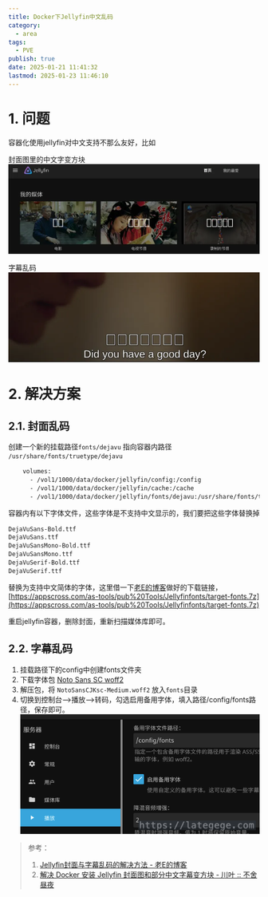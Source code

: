 ```yaml
---
title: Docker下Jellyfin中文乱码
category:
  - area
tags:
  - PVE
publish: true
date: 2025-01-21 11:41:32
lastmod: 2025-01-23 11:46:10
---
```

# 1. 问题

容器化使用jellyfin对中文支持不那么友好，比如

封面图里的中文字变方块
![](/static/images/image-20250304161139407.png)

字幕乱码
![](/static/images/image-20250304161139436.png)

# 2. 解决方案

## 2.1. 封面乱码

创建一个新的挂载路径`fonts/dejavu` 指向容器内路径 `/usr/share/fonts/truetype/dejavu`

```dockerfile
    volumes:
      - /vol1/1000/data/docker/jellyfin/config:/config
      - /vol1/1000/data/docker/jellyfin/cache:/cache
      - /vol1/1000/data/docker/jellyfin/fonts/dejavu:/usr/share/fonts/truetype/dejavu
```

容器内有以下字体文件，这些字体是不支持中文显示的，我们要把这些字体替换掉

```bash
DejaVuSans-Bold.ttf 
DejaVuSans.ttf 
DejaVuSansMono-Bold.ttf 
DejaVuSansMono.ttf 
DejaVuSerif-Bold.ttf 
DejaVuSerif.ttf 
```

替换为支持中文简体的字体，这里借一下[老E的博客](https://appscross.com/blog/jellyfin-cover-and-subtitles-garbled.html)做好的下载链接，[https://appscross.com/as-tools/pub%20Tools/Jellyfinfonts/target-fonts.7z](https://appscross.com/as-tools/pub%20Tools/Jellyfinfonts/target-fonts.7z)

重启jellyfin容器，删除封面，重新扫描媒体库即可。 

## 2.2. 字幕乱码

1. 挂载路径下的config中创建fonts文件夹 
2. 下载字体包 [Noto Sans SC woff2](https://raw.githubusercontent.com/CodePlayer/webfont-noto/master/release/NotoSansCJKsc-hinted-standard.zip "Noto Sans SC woff2") 
3. 解压包，将 `NotoSansCJKsc-Medium.woff2` 放入`fonts`目录 
4. 切换到控制台-->播放-->转码，勾选启用备用字体，填入路径/config/fonts路径，保存即可。 ![](/static/images/image-20250304161139460.png)



> 参考：
>
> 1. [Jellyfin封面与字幕乱码的解决方法 - 老E的博客](https://appscross.com/blog/jellyfin-cover-and-subtitles-garbled.html)
> 2. [解决 Docker 安装 Jellyfin 封面图和部分中文字幕变方块 - 川叶 :: 不舍昼夜](https://blog.lishun.me/docker-jellyfin-chinese-fonts)
